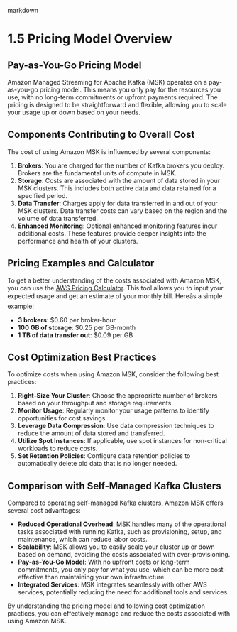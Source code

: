 markdown
# 1.5 Pricing Model Overview

## Pay-as-You-Go Pricing Model

Amazon Managed Streaming for Apache Kafka (MSK) operates on a pay-as-you-go pricing model. This means you only pay for the resources you use, with no long-term commitments or upfront payments required. The pricing is designed to be straightforward and flexible, allowing you to scale your usage up or down based on your needs.

## Components Contributing to Overall Cost

The cost of using Amazon MSK is influenced by several components:

1. **Brokers**: You are charged for the number of Kafka brokers you deploy. Brokers are the fundamental units of compute in MSK.
2. **Storage**: Costs are associated with the amount of data stored in your MSK clusters. This includes both active data and data retained for a specified period.
3. **Data Transfer**: Charges apply for data transferred in and out of your MSK clusters. Data transfer costs can vary based on the region and the volume of data transferred.
4. **Enhanced Monitoring**: Optional enhanced monitoring features incur additional costs. These features provide deeper insights into the performance and health of your clusters.

## Pricing Examples and Calculator

To get a better understanding of the costs associated with Amazon MSK, you can use the [AWS Pricing Calculator](https://calculator.aws/). This tool allows you to input your expected usage and get an estimate of your monthly bill. Hereâs a simple example:

- **3 brokers**: $0.60 per broker-hour
- **100 GB of storage**: $0.25 per GB-month
- **1 TB of data transfer out**: $0.09 per GB

## Cost Optimization Best Practices

To optimize costs when using Amazon MSK, consider the following best practices:

1. **Right-Size Your Cluster**: Choose the appropriate number of brokers based on your throughput and storage requirements.
2. **Monitor Usage**: Regularly monitor your usage patterns to identify opportunities for cost savings.
3. **Leverage Data Compression**: Use data compression techniques to reduce the amount of data stored and transferred.
4. **Utilize Spot Instances**: If applicable, use spot instances for non-critical workloads to reduce costs.
5. **Set Retention Policies**: Configure data retention policies to automatically delete old data that is no longer needed.

## Comparison with Self-Managed Kafka Clusters

Compared to operating self-managed Kafka clusters, Amazon MSK offers several cost advantages:

- **Reduced Operational Overhead**: MSK handles many of the operational tasks associated with running Kafka, such as provisioning, setup, and maintenance, which can reduce labor costs.
- **Scalability**: MSK allows you to easily scale your cluster up or down based on demand, avoiding the costs associated with over-provisioning.
- **Pay-as-You-Go Model**: With no upfront costs or long-term commitments, you only pay for what you use, which can be more cost-effective than maintaining your own infrastructure.
- **Integrated Services**: MSK integrates seamlessly with other AWS services, potentially reducing the need for additional tools and services.

By understanding the pricing model and following cost optimization practices, you can effectively manage and reduce the costs associated with using Amazon MSK.
